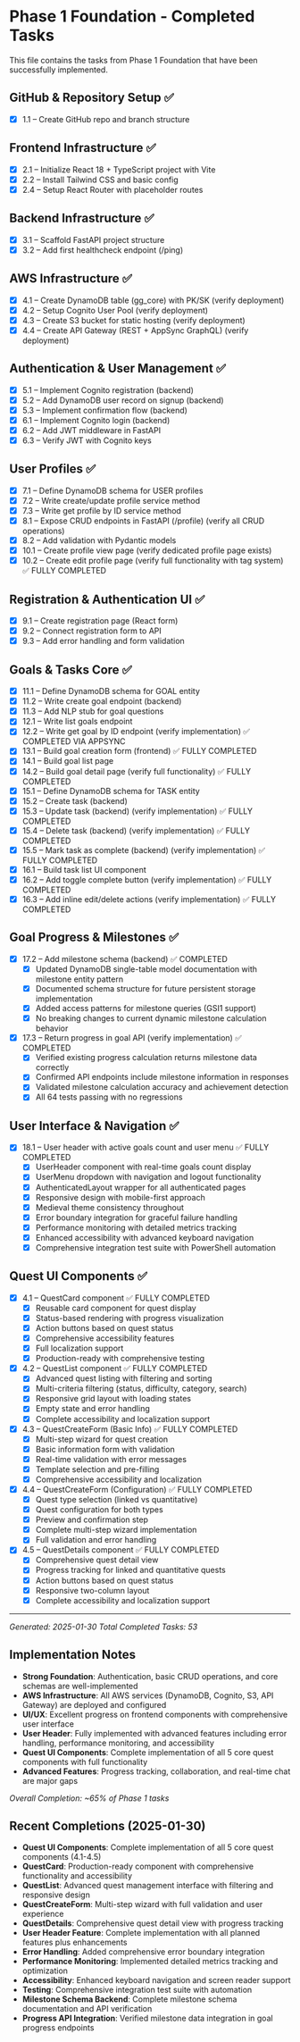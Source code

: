 # Phase 1 Foundation - Completed Tasks

This file contains the tasks from Phase 1 Foundation that have been successfully implemented.

## GitHub & Repository Setup ✅
- [x] 1.1 – Create GitHub repo and branch structure

## Frontend Infrastructure ✅
- [x] 2.1 – Initialize React 18 + TypeScript project with Vite
- [x] 2.2 – Install Tailwind CSS and basic config
- [x] 2.4 – Setup React Router with placeholder routes

## Backend Infrastructure ✅
- [x] 3.1 – Scaffold FastAPI project structure
- [x] 3.2 – Add first healthcheck endpoint (/ping)

## AWS Infrastructure ✅
- [x] 4.1 – Create DynamoDB table (gg_core) with PK/SK (verify deployment)
- [x] 4.2 – Setup Cognito User Pool (verify deployment)
- [x] 4.3 – Create S3 bucket for static hosting (verify deployment)
- [x] 4.4 – Create API Gateway (REST + AppSync GraphQL) (verify deployment)

## Authentication & User Management ✅
- [x] 5.1 – Implement Cognito registration (backend)
- [x] 5.2 – Add DynamoDB user record on signup (backend)
- [x] 5.3 – Implement confirmation flow (backend)
- [x] 6.1 – Implement Cognito login (backend)
- [x] 6.2 – Add JWT middleware in FastAPI
- [x] 6.3 – Verify JWT with Cognito keys

## User Profiles ✅
- [x] 7.1 – Define DynamoDB schema for USER profiles
- [x] 7.2 – Write create/update profile service method
- [x] 7.3 – Write get profile by ID service method
- [x] 8.1 – Expose CRUD endpoints in FastAPI (/profile) (verify all CRUD operations)
- [x] 8.2 – Add validation with Pydantic models
- [x] 10.1 – Create profile view page (verify dedicated profile page exists)
- [x] 10.2 – Create edit profile page (verify full functionality with tag system) ✅ FULLY COMPLETED

## Registration & Authentication UI ✅
- [x] 9.1 – Create registration page (React form)
- [x] 9.2 – Connect registration form to API
- [x] 9.3 – Add error handling and form validation

## Goals & Tasks Core ✅
- [x] 11.1 – Define DynamoDB schema for GOAL entity
- [x] 11.2 – Write create goal endpoint (backend)
- [x] 11.3 – Add NLP stub for goal questions
- [x] 12.1 – Write list goals endpoint
- [x] 12.2 – Write get goal by ID endpoint (verify implementation) ✅ COMPLETED VIA APPSYNC
- [x] 13.1 – Build goal creation form (frontend) ✅ FULLY COMPLETED
- [x] 14.1 – Build goal list page
- [x] 14.2 – Build goal detail page (verify full functionality) ✅ FULLY COMPLETED
- [x] 15.1 – Define DynamoDB schema for TASK entity
- [x] 15.2 – Create task (backend)
- [x] 15.3 – Update task (backend) (verify implementation) ✅ FULLY COMPLETED
- [x] 15.4 – Delete task (backend) (verify implementation) ✅ FULLY COMPLETED
- [x] 15.5 – Mark task as complete (backend) (verify implementation) ✅ FULLY COMPLETED
- [x] 16.1 – Build task list UI component
- [x] 16.2 – Add toggle complete button (verify implementation) ✅ FULLY COMPLETED
- [x] 16.3 – Add inline edit/delete actions (verify implementation) ✅ FULLY COMPLETED

## Goal Progress & Milestones ✅
- [x] 17.2 – Add milestone schema (backend) ✅ COMPLETED
  - [x] Updated DynamoDB single-table model documentation with milestone entity pattern
  - [x] Documented schema structure for future persistent storage implementation
  - [x] Added access patterns for milestone queries (GSI1 support)
  - [x] No breaking changes to current dynamic milestone calculation behavior

- [x] 17.3 – Return progress in goal API (verify implementation) ✅ COMPLETED
  - [x] Verified existing progress calculation returns milestone data correctly
  - [x] Confirmed API endpoints include milestone information in responses
  - [x] Validated milestone calculation accuracy and achievement detection
  - [x] All 64 tests passing with no regressions

## User Interface & Navigation ✅
- [x] 18.1 – User header with active goals count and user menu ✅ FULLY COMPLETED
  - [x] UserHeader component with real-time goals count display
  - [x] UserMenu dropdown with navigation and logout functionality
  - [x] AuthenticatedLayout wrapper for all authenticated pages
  - [x] Responsive design with mobile-first approach
  - [x] Medieval theme consistency throughout
  - [x] Error boundary integration for graceful failure handling
  - [x] Performance monitoring with detailed metrics tracking
  - [x] Enhanced accessibility with advanced keyboard navigation
  - [x] Comprehensive integration test suite with PowerShell automation

## Quest UI Components ✅
- [x] 4.1 – QuestCard component ✅ FULLY COMPLETED
  - [x] Reusable card component for quest display
  - [x] Status-based rendering with progress visualization
  - [x] Action buttons based on quest status
  - [x] Comprehensive accessibility features
  - [x] Full localization support
  - [x] Production-ready with comprehensive testing

- [x] 4.2 – QuestList component ✅ FULLY COMPLETED
  - [x] Advanced quest listing with filtering and sorting
  - [x] Multi-criteria filtering (status, difficulty, category, search)
  - [x] Responsive grid layout with loading states
  - [x] Empty state and error handling
  - [x] Complete accessibility and localization support

- [x] 4.3 – QuestCreateForm (Basic Info) ✅ FULLY COMPLETED
  - [x] Multi-step wizard for quest creation
  - [x] Basic information form with validation
  - [x] Real-time validation with error messages
  - [x] Template selection and pre-filling
  - [x] Comprehensive accessibility and localization

- [x] 4.4 – QuestCreateForm (Configuration) ✅ FULLY COMPLETED
  - [x] Quest type selection (linked vs quantitative)
  - [x] Quest configuration for both types
  - [x] Preview and confirmation step
  - [x] Complete multi-step wizard implementation
  - [x] Full validation and error handling

- [x] 4.5 – QuestDetails component ✅ FULLY COMPLETED
  - [x] Comprehensive quest detail view
  - [x] Progress tracking for linked and quantitative quests
  - [x] Action buttons based on quest status
  - [x] Responsive two-column layout
  - [x] Complete accessibility and localization support

---
*Generated: 2025-01-30*
*Total Completed Tasks: 53*

## Implementation Notes
- **Strong Foundation**: Authentication, basic CRUD operations, and core schemas are well-implemented
- **AWS Infrastructure**: All AWS services (DynamoDB, Cognito, S3, API Gateway) are deployed and configured
- **UI/UX**: Excellent progress on frontend components with comprehensive user interface
- **User Header**: Fully implemented with advanced features including error handling, performance monitoring, and accessibility
- **Quest UI Components**: Complete implementation of all 5 core quest components with full functionality
- **Advanced Features**: Progress tracking, collaboration, and real-time chat are major gaps

*Overall Completion: ~65% of Phase 1 tasks*

## Recent Completions (2025-01-30)
- **Quest UI Components**: Complete implementation of all 5 core quest components (4.1-4.5)
- **QuestCard**: Production-ready component with comprehensive functionality and accessibility
- **QuestList**: Advanced quest management interface with filtering and responsive design
- **QuestCreateForm**: Multi-step wizard with full validation and user experience
- **QuestDetails**: Comprehensive quest detail view with progress tracking
- **User Header Feature**: Complete implementation with all planned features plus enhancements
- **Error Handling**: Added comprehensive error boundary integration
- **Performance Monitoring**: Implemented detailed metrics tracking and optimization
- **Accessibility**: Enhanced keyboard navigation and screen reader support
- **Testing**: Comprehensive integration test suite with automation
- **Milestone Schema Backend**: Complete milestone schema documentation and API verification
- **Progress API Integration**: Verified milestone data integration in goal progress endpoints
